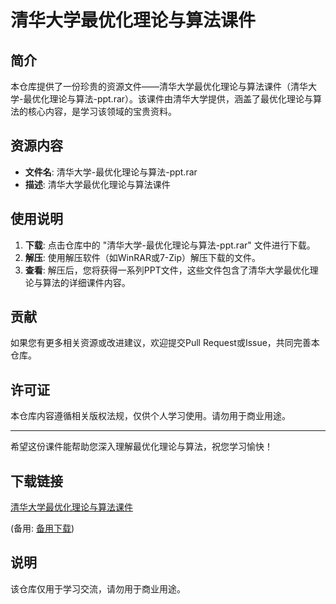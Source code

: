 # 清华大学最优化理论与算法课件

## 简介

本仓库提供了一份珍贵的资源文件——清华大学最优化理论与算法课件（清华大学-最优化理论与算法-ppt.rar）。该课件由清华大学提供，涵盖了最优化理论与算法的核心内容，是学习该领域的宝贵资料。

## 资源内容

- **文件名**: 清华大学-最优化理论与算法-ppt.rar
- **描述**: 清华大学最优化理论与算法课件

## 使用说明

1. **下载**: 点击仓库中的 "清华大学-最优化理论与算法-ppt.rar" 文件进行下载。
2. **解压**: 使用解压软件（如WinRAR或7-Zip）解压下载的文件。
3. **查看**: 解压后，您将获得一系列PPT文件，这些文件包含了清华大学最优化理论与算法的详细课件内容。

## 贡献

如果您有更多相关资源或改进建议，欢迎提交Pull Request或Issue，共同完善本仓库。

## 许可证

本仓库内容遵循相关版权法规，仅供个人学习使用。请勿用于商业用途。

---

希望这份课件能帮助您深入理解最优化理论与算法，祝您学习愉快！

## 下载链接
[清华大学最优化理论与算法课件](https://pan.quark.cn/s/92bc6f917cca) 

(备用: [备用下载](https://pan.baidu.com/s/1iVURKd0jpQDDF0PXuZBueQ?pwd=1234))

## 说明

该仓库仅用于学习交流，请勿用于商业用途。

